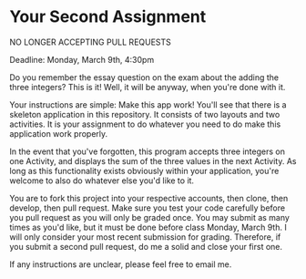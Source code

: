 Your Second Assignment
==========

NO LONGER ACCEPTING PULL REQUESTS

Deadline: Monday, March 9th, 4:30pm

Do you remember the essay question on the exam about the adding the three integers?
This is it! Well, it will be anyway, when you're done with it.

Your instructions are simple: Make this app work! You'll see that there is a skeleton application in this repository.
It consists of two layouts and two activities.
It is your assignment to do whatever you need to do make this application work properly.

In the event that you've forgotten, this program accepts three integers on one Activity, and
displays the sum of the three values in the next Activity.
As long as this functionality exists obviously within your application, you're welcome to also do whatever else you'd like to it.

You are to fork this project into your respective accounts, then clone, then develop, then pull request.
Make sure you test your code carefully before you pull request as you will only be graded once.
You may submit as many times as you'd like, but it must be done before class Monday, March 9th.
I will only consider your most recent submission for grading.
Therefore, if you submit a second pull request, do me a solid and close your first one.

If any instructions are unclear, please feel free to email me.

